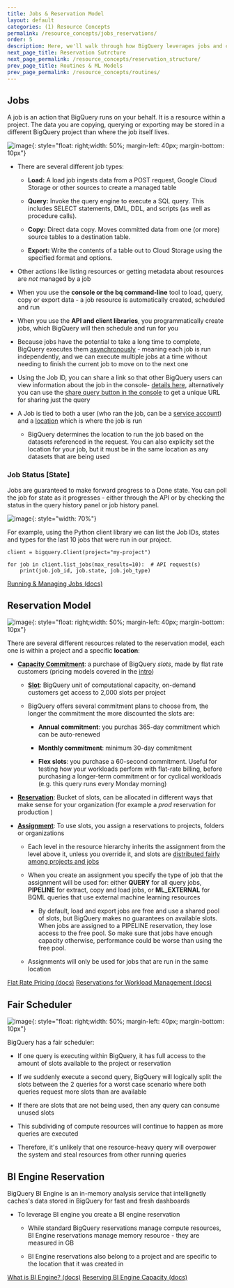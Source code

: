 ```yaml
---
title: Jobs & Reservation Model
layout: default
categories: (1) Resource Concepts
permalink: /resource_concepts/jobs_reservations/
order: 5
description: Here, we'll walk through how BigQuery leverages jobs and compute resources to perform actions within your data warehouse
next_page_title: Reservation Sutrcture
next_page_permalink: /resource_concepts/reservation_structure/
prev_page_title: Routines & ML Models
prev_page_permalink: /resource_concepts/routines/
---
```


## Jobs
A job is an action that BigQuery runs on your behalf. It is a resource within a project. The data you are copying, querying or exporting may be stored in a different BigQuery project than where the job itself lives. 

![image](/assets/images/jobs.png){: style="float: right;width: 50%; margin-left: 40px; margin-bottom: 10px"}

- There are several different job types:

    - **Load:** A load job ingests data from a POST request, Google Cloud Storage or other sources to create a managed table

    - **Query:** Invoke the query engine to execute a SQL query.  This includes SELECT statements, DML, DDL, and scripts (as well as procedure calls).
    
    - **Copy:** Direct data copy.  Moves committed data from one (or more) source tables to a destination table.

    - **Export:** Write the contents of a table out to Cloud Storage using the specified format and options.


- Other actions like listing resources or getting metadata about resources are *not* managed by a job

- When you use the **console or the bq command-line** tool to load, query, copy or export data - a job resource is automatically created, scheduled and run

- When you use the **API and client libraries**, you programmatically create jobs, which BigQuery will then schedule and run for you

- Because jobs have the potential to take a long time to complete, BigQuery executes them <u>asynchronously</u> - meaning each job is run independently, and we can execute multiple jobs at a time without needing to finish the current job to move on to the next one

- Using the Job ID, you can share a link so that other BigQuery users can view information about the job in the console- [details here](https://stackoverflow.com/questions/67104653/is-it-possible-to-link-to-a-job-in-the-bigquery-console/67108721#67108721), alternatively you can use the [share query button in the console](https://cloud.google.com/bigquery/docs/saving-sharing-queries) to get a unique URL for sharing just the query

- A Job is tied to both a user (who ran the job, can be a [service account](https://cloud.google.com/iam/docs/service-accounts)) and a [location](https://cloud.google.com/bigquery/docs/locations#specifying_your_location) which is where the job is run
    
    - BigQuery determines the location to run the job based on the datasets referenced in the request. You can also explicity set the location for your job, but it must be in the same location as any datasets that are being used


### Job Status [State]
Jobs are guaranteed to make forward progress to a Done state. You can poll the job for state as it progresses - either through the API or by checking the status in the query history panel or job history panel. 

![image](/assets/images/job_states.png){: style="width: 70%"}

For example, using the Python client library we can list the Job IDs, states and types for the last 10 jobs that were run in our project. 

```
client = bigquery.Client(project="my-project")

for job in client.list_jobs(max_results=10):  # API request(s)
    print(job.job_id, job.state, job.job_type)
```
<a href="https://cloud.google.com/bigquery/docs/jobs-overview" class="button">Running & Managing Jobs (docs)</a>

## Reservation Model

![image](/assets/images/reservation_model.png){: style="float: right;width: 50%; margin-left: 40px; margin-bottom: 10px"}

There are several different resources related to the reservation model, each one is within a project and a specific **location**:

- [**Capacity Commitment**](https://cloud.google.com/bigquery/docs/reservations-intro#commitments): a purchase of BigQuery *slots*, made by flat rate customers (pricing models covered in the [intro]())

    - [**Slot**](https://cloud.google.com/bigquery/docs/slots): BigQuery unit of computational capacity, on-demand customers get access to 2,000 slots per project

    - BigQuery offers several commitment plans to choose from, the longer the commitment the more discounted the slots are:

        - **Annual commitment**: you purchas 365-day commitment which can be auto-renewed

        - **Monthly commitment**: minimum 30-day commitment
        
        - **Flex slots**: you purchase a 60-second commitment. Useful for testing how your workloads perform with flat-rate billing, before purchasing a longer-term commitment or for cyclical workloads (e.g. this query runs every Monday morning)

- [**Reservation**](https://cloud.google.com/bigquery/docs/reservations-intro#reservations): Bucket of slots, can be allocated in different ways that make sense for your organization (for example a *prod* reservation for production )

- [**Assignment**](https://cloud.google.com/bigquery/docs/reservations-intro#assignments): To use slots, you assign a reservations to projects, folders or organizations

    - Each level in the resource hierarchy inherits the assignment from the level above it, unless you override it, and slots are [distributed fairly among projects and jobs](https://cloud.google.com/bigquery/docs/reservations-intro#slot_scheduling)

    - When you create an assignment you specify the type of job that the assignment will be used for: either **QUERY** for all query jobs, **PIPELINE** for extract, copy and load jobs, or **ML_EXTERNAL** for BQML queries that use external machine learning resources

        - By default, load and export jobs are free and use a shared pool of slots, but BigQuery makes no guarantees on available slots. When jobs are assigned to a PIPELINE reservation, they lose access to the free pool. So make sure that jobs have enough capacity otherwise, performance could  be worse than using the free pool.

    - Assignments will only be used for jobs that are run in the same location

<a href="https://cloud.google.com/bigquery/pricing#flat_rate_pricing" class="button">Flat Rate Pricing (docs)</a>
<a href="https://cloud.google.com/bigquery/docs/reservations-intro" class="button">Reservations for Workload Management (docs)</a>

## Fair Scheduler
![image](/assets/images/fair_scheduler.png){: style="float: right;width: 50%; margin-left: 40px; margin-bottom: 10px"}

BigQuery has a fair scheduler:

- If one query is executing within BigQuery, it has full access to the amount of slots available to the project or reservation

- If we suddenly execute a second query, BigQuery will logically split the slots between the 2 queries for a worst case scenario where both queries request more slots than are available

- If there are slots that are not being used, then any query can consume unused slots 

- This subdividing of compute resources will continue to happen as more queries are executed

- Therefore, it's unlikely that one resource-heavy query will overpower the system and steal resources from other running queries

## BI Engine Reservation

BigQuery BI Engine is an in-memory analysis service that intellignetly caches's data stored in BigQuery for fast and fresh dashboards

- To leverage BI engine you create a BI engine reservation

    - While standard BigQuery reservations manage compute resources, BI Engine reservations manage memory resource - they are measured in GB

    - BI Engine reservations also belong to a project and are specific to the location that it was created in


<a href="https://cloud.google.com/bi-engine/docs/introduction" class="button">What is BI Engine? (docs)</a>
<a href="https://cloud.google.com/bi-engine/docs/reserving-capacity" class="button">Reserving BI Engine Capacity (docs)</a>

<!-- saving costs with longer commitments: https://gcloud.devoteam.com/blog/bigquery-flex-slots-pricing-a-programmatic-approach -->